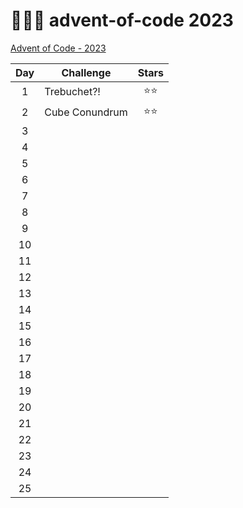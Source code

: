 # 🎄👨‍💻 advent-of-code 2023

[Advent of Code - 2023](https://adventofcode.com/2023)

| Day | Challenge      | Stars  |
| :-: | -------------- | :----: |
|  1  | Trebuchet?!    | ⭐️⭐️ |
|  2  | Cube Conundrum | ⭐️⭐️ |
|  3  |                |        |
|  4  |                |        |
|  5  |                |        |
|  6  |                |        |
|  7  |                |        |
|  8  |                |        |
|  9  |                |        |
| 10  |                |        |
| 11  |                |        |
| 12  |                |        |
| 13  |                |        |
| 14  |                |        |
| 15  |                |        |
| 16  |                |        |
| 17  |                |        |
| 18  |                |        |
| 19  |                |        |
| 20  |                |        |
| 21  |                |        |
| 22  |                |        |
| 23  |                |        |
| 24  |                |        |
| 25  |                |        |
